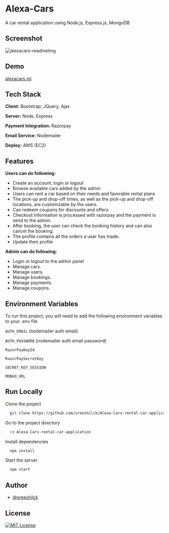 
# Alexa-Cars

A car rental application using Node.js, Express.js, MongoDB



## Screenshot

![alexacars-readmeImg](https://user-images.githubusercontent.com/102411922/187904684-fc6f1eac-b8f5-4e1e-b841-1e2a8eb4e4ee.png)


## Demo


[alexacars.ml](https://alexacars.ml/)
## Tech Stack

**Client:** Bootstrap, JQuery, Ajax

**Server:** Node, Express

**Payment Integration:** Razorpay

**Email Service:** Nodemailer

**Deploy:** AWS (EC2)




## Features
**Users can do following:**
- Create an account, login or logout
- Browse available cars added by the admin
- Users can rent a car based on their needs and favorable rental plans
- The pick-up and drop-off times, as well as the pick-up and drop-off
   locations, are customizable by the users.
- Can redeem coupons for discounts and offers.
- Checkout information is processed with razorpay and the payment is send to the admin.
- After booking, the user can check the booking history and can also cancel the booking.
- The profile contains all the orders a user has made.
- Update their profile

**Admin can do following:**
- Login or logout to the admin panel
- Manage cars.
- Manage users.
- Manage bookings.
- Manage payments.
- Manage coupons.   


## Environment Variables

To run this project, you will need to add the following environment variables to your .env file

`AUTH_EMAIL` (nodemailer auth email)

`AUTH_PASSWORD` (nodemailer auth email password)

`RazorPayKeyId`

`RazorPaySecretKey`

`SECRET_KEY_SESSION`

`MONGO_URL` 


## Run Locally

Clone the project

```bash
  git clone https://github.com/sreeshilck/Alexa-Cars-rental-car-application
```

Go to the project directory

```bash
  cd Alexa-Cars-rental-car-application
```

Install dependencies

```bash
  npm install
```

Start the server

```bash
  npm start
```


## Author

- [@sreeshilck](https://github.com/sreeshilck)


## License

[![MIT License](https://img.shields.io/badge/License-MIT-green.svg)](https://choosealicense.com/licenses/mit/)

